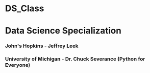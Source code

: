 # DS_Class 
# Data Science Specialization
### John's Hopkins - Jeffrey Leek<br>
### University of Michigan - Dr. Chuck Severance (Python for Everyone)

